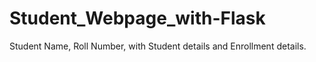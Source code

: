# Student_Webpage_with-Flask
Student Name, Roll Number, with Student details and Enrollment details.

